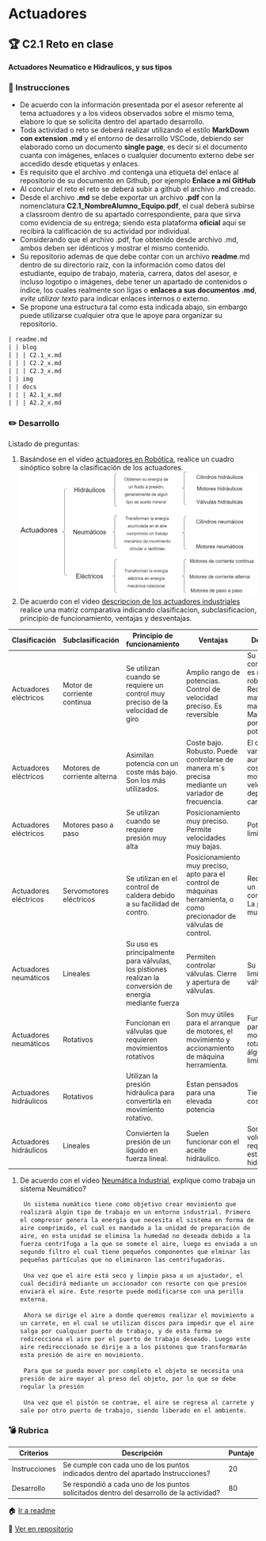 # Actuadores

## :trophy: C2.1 Reto en clase

**Actuadores Neumatico e Hidraulicos, y sus tipos**

### :blue_book: Instrucciones

- De acuerdo con la información presentada por el asesor referente al tema actuadores y a los videos observados sobre el mismo tema, elabore lo que se solicita dentro del apartado desarrollo.
- Toda actividad o reto se deberá realizar utilizando el estilo **MarkDown con extension .md** y el entorno de desarrollo VSCode, debiendo ser elaborado como un documento **single page**, es decir si el documento cuanta con imágenes, enlaces o cualquier documento externo debe ser accedido desde etiquetas y enlaces.
- Es requisito que el archivo .md contenga una etiqueta del enlace al repositorio de su documento en Github, por ejemplo **Enlace a mi GitHub**
- Al concluir el reto el reto se deberá subir a github el archivo .md creado.
- Desde el archivo **.md** se debe exportar un archivo **.pdf** con la nomenclatura **C2.1_NombreAlumno_Equipo.pdf**, el cual deberá subirse a classroom dentro de su apartado correspondiente, para que sirva como evidencia de su entrega; siendo esta plataforma **oficial** aquí se recibirá la calificación de su actividad por individual.
- Considerando que el archivo .pdf, fue obtenido desde archivo .md, ambos deben ser idénticos y mostrar el mismo contenido.
- Su repositorio ademas de que debe contar con un archivo **readme**.md dentro de su directorio raíz, con la información como datos del estudiante, equipo de trabajo, materia, carrera, datos del asesor, e incluso logotipo o imágenes, debe tener un apartado de contenidos o indice, los cuales realmente son ligas o **enlaces a sus documentos .md**, _evite utilizar texto_ para indicar enlaces internos o externo.
- Se propone una estructura tal como esta indicada abajo, sin embargo puede utilizarse cualquier otra que le apoye para organizar su repositorio.  
``` 
| readme.md
| | blog
| | | C2.1_x.md
| | | C2.2_x.md
| | | C2.3_x.md
| | img
| | docs
| | | A2.1_x.md
| | | A2.2_x.md
```

### :pencil2: Desarrollo

Listado de preguntas:

1. Basándose en el video [actuadores en Robótica](https://www.youtube.com/watch?v=e_6rjEGWqoY), realice un cuadro sinóptico sobre la clasificación de los actuadores.
![ClasificaionActuadores](../diagrams/ClasificacionActuadores.drawio.png)
2. De acuerdo con el video [descripcion de los actuadores industriales](https://www.youtube.com/watch?v=mFsPxpFHajM) realice una matriz comparativa indicando clasificacion, subclasificacion, principio de funcionamiento, ventajas y desventajas.
   
| Clasificación| Subclasificación | Principio de funcionamiento |Ventajas | Desventajas |
| ------ | -------- | -------------- | ---------------- | ------------ |
| Actuadores eléctricos | Motor de corriente continua | Se utilizan cuando se requiere un control muy preciso de la velocidad de giro | Amplio rango de potencias. Control de velocidad preciso. Es reversible | Su construcción es menos robusta. Requiere mayor mantenimiento. Mayor tamaño por unidad de potencia. |
| Actuadores eléctricos | Motores de corriente alterna | Asimilan potencia con un coste más bajo. Son los más utilizados. | Coste bajo. Robusto. Puede controlarse de manera m´s precisa mediante un variador  de frecuencia. | El coste del variador aumenta el coste del motor. Su velocidad depende de la carga. |
| Actuadores eléctricos | Motores paso a paso | Se utilizan cuando se requiere presión muy alta | Posicionamiento muy preciso. Permite velocidades muy bajas. | Potencia muy limitada |
| Actuadores eléctricos | Servomotores eléctricos | Se utilizan en el control de caldera debido a su facilidad de contro. | Posicionamiento muy preciso, apto para el control de máquinas herramienta, o como precionador de válvulas de control. | Requieren de un circuito de control interno. La potencia es muy limitada. |
| Actuadores neumáticos | Lineales | Su uso es principalmente para válvulas, los pistiones realizan la conversión de energía mediante fuerza | Permiten controlar válvulas. Cierre y apertura de válvulas. | Su uso se limita a válvulas |
| Actuadores neumáticos | Rotativos | Funcionan en válvulas que requieren movimientos rotativos | Son muy útiles para el arranque de motores, el movimiento y accionamiento de máquina herramienta. | Funcionan para un movimiento rotativo de álgulos limitado. |
| Actuadores hidráulicos | Rotativos | Utilizan la presión hidráulica para convertirla en movimiento rotativo. | Estan pensados para una elevada potencia | Tienen un alto costo. |
| Actuadores hidráulicos | Lineales | Convierten la presión de un líquido en fuerza lineal. | Suelen funcionar con el aceite hidráulico. | Son de gran volumen y requieren estaciones hidráulicas. |


1. De acuerdo con el video [Neumática Industrial](https://www.youtube.com/watch?v=Wee85cI6wwQ&t=394s), explique como trabaja un sistema Neumático?

        Un sistema numático tiene como objetivo crear movimiento que realizará algún tipo de trabajo en un entorno industrial. Primero el compresor genera la energía que necesita el sistema en forma de aire comprimido, el cual es mandado a la unidad de preparación de aire, en esta unidad se elimina la humedad no deseada debido a la fuerza centrífuga a la que se somete el aire, luego es enviada a un segundo filtro el cual tiene pequeños componentes que elminar las pequeñas partículas que no eliminaron las centrifugadoras.

        Una vez que el aire está seco y limpio pasa a un ajustador, el cual decidirá mediante un accionador con resorte con que presión enviará el aire. Este resorte puede modificarse con una perilla externa.

        Ahora se dirige el aire a donde queremos realizar el movimiento a un carrete, en el cual se utilizan discos para impedir que el aire salga por cualquier puerto de trabajo, y de esta forma se redirecciona el aire por el puerto de trabajo deseado. Luego este aire redireccionado se dirije a a los pistones que transformarán esta presión de aire en movimiento.

        Para que se pueda mover por completo el objeto se necesita una presión de aire mayor al preso del objeto, por lo que se debe regular la presión

        Una vez que el pistón se contrae, el aire se regresa al carrete y sale por otro puerto de trabajo, siendo liberado en el ambiente. 
### :bomb: Rubrica

| Criterios     | Descripción                                                                                  | Puntaje |
| ------------- | -------------------------------------------------------------------------------------------- | ------- |
| Instrucciones | Se cumple con cada uno de los puntos indicados dentro del apartado Instrucciones?            | 20 |
| Desarrollo    | Se respondió a cada uno de los puntos solicitados dentro del desarrollo de la actividad?     | 80      |

:house: [Ir a readme](https://github.com/AbnerPerales19/SistemasProgramables_AbnerPerales.git)

:page_with_curl: [Ver en repositorio](https://github.com/AbnerPerales19/SistemasProgramables_AbnerPerales/blob/master/blog/C2.1_ActuadoresNeumaticosHidraulicos.md)